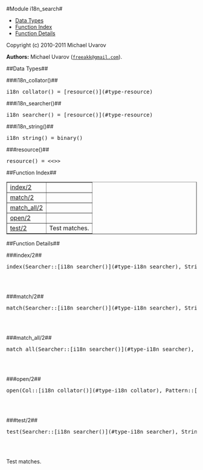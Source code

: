 

#Module i18n_search#
* [Data Types](#types)
* [Function Index](#index)
* [Function Details](#functions)






Copyright (c) 2010-2011 Michael Uvarov

__Authors:__ Michael Uvarov ([`freeakk@gmail.com`](mailto:freeakk@gmail.com)).
<a name="types"></a>

##Data Types##




###<a name="type-i18n_collator">i18n_collator()</a>##



<pre>i18n_collator() = [resource()](#type-resource)</pre>



###<a name="type-i18n_searcher">i18n_searcher()</a>##



<pre>i18n_searcher() = [resource()](#type-resource)</pre>



###<a name="type-i18n_string">i18n_string()</a>##



<pre>i18n_string() = binary()</pre>



###<a name="type-resource">resource()</a>##



<pre>resource() = &lt;&lt;&gt;&gt;</pre>
<a name="index"></a>

##Function Index##


<table width="100%" border="1" cellspacing="0" cellpadding="2" summary="function index"><tr><td valign="top"><a href="#index-2">index/2</a></td><td></td></tr><tr><td valign="top"><a href="#match-2">match/2</a></td><td></td></tr><tr><td valign="top"><a href="#match_all-2">match_all/2</a></td><td></td></tr><tr><td valign="top"><a href="#open-2">open/2</a></td><td></td></tr><tr><td valign="top"><a href="#test-2">test/2</a></td><td>Test matches.</td></tr></table>


<a name="functions"></a>

##Function Details##

<a name="index-2"></a>

###index/2##




<pre>index(Searcher::[i18n_searcher()](#type-i18n_searcher), String::[i18n_string()](#type-i18n_string)) -&gt; [{Start::non_neg_integer(), Length::non_neg_integer()}]</pre>
<br></br>


<a name="match-2"></a>

###match/2##




<pre>match(Searcher::[i18n_searcher()](#type-i18n_searcher), String::[i18n_string()](#type-i18n_string)) -&gt; [i18n_string()](#type-i18n_string) | false</pre>
<br></br>


<a name="match_all-2"></a>

###match_all/2##




<pre>match_all(Searcher::[i18n_searcher()](#type-i18n_searcher), String::[i18n_string()](#type-i18n_string)) -&gt; [[i18n_string()](#type-i18n_string)]</pre>
<br></br>


<a name="open-2"></a>

###open/2##




<pre>open(Col::[i18n_collator()](#type-i18n_collator), Pattern::[i18n_string()](#type-i18n_string)) -&gt; [i18n_searcher()](#type-i18n_searcher)</pre>
<br></br>


<a name="test-2"></a>

###test/2##




<pre>test(Searcher::[i18n_searcher()](#type-i18n_searcher), String::[i18n_string()](#type-i18n_string)) -&gt; boolean()</pre>
<br></br>




Test matches.